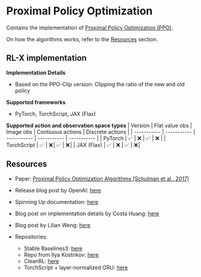 # Proximal Policy Optimization

Contains the implementation of [Proximal Policy Optimization (PPO)](https://arxiv.org/abs/1707.06347).

On how the algorithms works, refer to the [Resources](#resources) section.


## RL-X implementation

**Implementation Details**
- Based on the PPO-Clip version: Clipping the ratio of the new and old policy

**Supported frameworks**
- PyTorch, TorchScript, JAX (Flax)

**Supported action and observation space types**
| Version | Flat value obs | Image obs | Contiuous actions | Discrete actions |
| ----------- | ----------- | ----------- | ----------- | ----------- |
| PyTorch | ✅ | ❌ | ✅ | ❌ |
| TorchScript | ✅ | ❌ | ✅ | ❌ |
| JAX (Flax) | ✅ | ❌ | ✅ | ❌ |


## Resources

- Paper: [Proximal Policy Optimization Algorithms (Schulman et al., 2017)](https://arxiv.org/abs/1707.06347)

- Release blog post by OpenAI: [here](https://openai.com/blog/openai-baselines-ppo/)

- Spinning Up documentation: [here](https://spinningup.openai.com/en/latest/algorithms/ppo.html)

- Blog post on implementation details by Costa Huang: [here](https://iclr-blog-track.github.io/2022/03/25/ppo-implementation-details/)

- Blog post by Lilian Weng: [here](https://lilianweng.github.io/posts/2018-04-08-policy-gradient/#ppo)

- Repositories:
    - Stable Baselines3: [here](https://github.com/DLR-RM/stable-baselines3/blob/master/stable_baselines3/ppo/ppo.py)
    - Repo from Ilya Kostrikov: [here](https://github.com/ikostrikov/pytorch-a2c-ppo-acktr-gail/blob/master/a2c_ppo_acktr/algo/ppo.py)
    - CleanRL: [here](https://github.com/vwxyzjn/cleanrl/tree/master/cleanrl)
    - TorchScript + layer-normalized GRU: [here](https://gist.github.com/7thStringofZhef/67cb7b4cb17baec4fab339b3b9deb2f1)